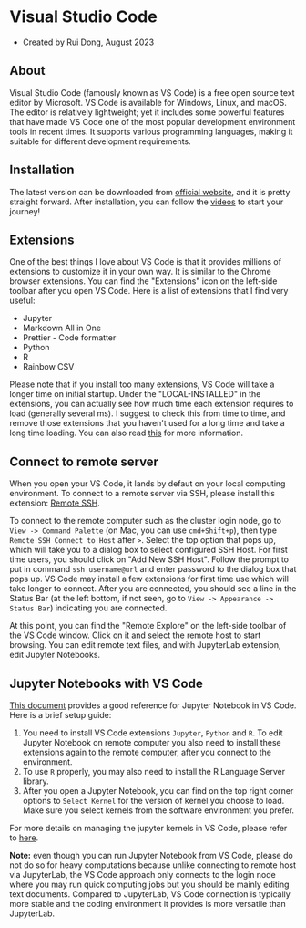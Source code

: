 # Visual Studio Code

* Created by Rui Dong, August 2023

## About

Visual Studio Code (famously known as VS Code) is a free open source text editor by Microsoft. VS Code is available for Windows, Linux, and macOS. The editor is relatively lightweight; yet it includes some powerful features that have made VS Code one of the most popular development environment tools in recent times. It supports various programming languages, making it suitable for different development requirements.

## Installation

The latest version can be downloaded from [official website](https://code.visualstudio.com), and it is pretty straight forward. After installation, you can follow the [videos](https://code.visualstudio.com/docs/getstarted/introvideos) to start your journey!

## Extensions

One of the best things I love about VS Code is that it provides millions of extensions to customize it in your own way. It is similar to the Chrome browser extensions. You can find the "Extensions" icon on the left-side toolbar after you open VS Code. Here is a list of extensions that I find very useful:

- Jupyter
- Markdown All in One
- Prettier - Code formatter
- Python
- R
- Rainbow CSV
  
Please note that if you install too many extensions, VS Code will take a longer time on initial startup. Under the "LOCAL-INSTALLED" in the extensions, you can actually see how much time each extension requires to load (generally several ms). I suggest to check this from time to time, and remove those extensions that you haven't used for a long time and take a long time loading. You can also read [this](https://www.roboleary.net/2021/08/10/vscode-how-many-extensions-should-i-use.html) for more information.

## Connect to remote server

When you open your VS Code, it lands by defaut on your local computing environment. To connect to a remote server via SSH, please install this extension: [Remote SSH](https://marketplace.visualstudio.com/items?itemName=ms-vscode-remote.remote-ssh).

To connect to the remote computer such as the cluster login node, go to `View -> Command Palette` (on Mac, you can use `cmd+Shift+p`), then type `Remote SSH Connect to Host` after `>`. Select the top option that pops up, which will take you to a dialog box to select configured SSH Host. For first time users, you should click on "Add New SSH Host". Follow the prompt to put in command `ssh username@url` and enter password to the dialog box that pops up. VS Code may install a few extensions for first time use which will take longer to connect. After you are connected, you should see a line in the Status Bar (at the left bottom, if not seen, go to `View -> Appearance -> Status Bar`) indicating you are connected.

At this point, you can find the "Remote Explore" on the left-side toolbar of the VS Code window. Click on it and select the remote host to start browsing. You can edit remote text files, and with JupyterLab extension, edit Jupyter Notebooks. 

## Jupyter Notebooks with VS Code

[This document](https://code.visualstudio.com/docs/datascience/jupyter-notebooks#_variable-explorer-and-data-viewer) provides a good reference for Jupyter Notebook in VS Code. Here is a brief setup guide:

1. You need to install VS Code extensions `Jupyter`, `Python` and `R`. To edit Jupyter Notebook on remote computer you also need to install these extensions again to the remote computer, after you connect to the environment.
2. To use `R` properly, you may also need to install the R Language Server library.
3. After you open a Jupyter Notebook, you can find on the top right corner options to `Select Kernel` for the version of kernel you choose to load. Make sure you select kernels from the software environment you prefer. 

For more details on managing the jupyter kernels in VS Code, please refer to [here](https://code.visualstudio.com/docs/datascience/jupyter-kernel-management#_jupyter-kernels).

**Note:** even though you can run Jupyter Notebook from VS Code, please do not do so for heavy computations because unlike connecting to remote host via JupyterLab, the VS Code approach only connects to the login node where you may run quick computing jobs but you should be mainly editing text documents. Compared to JupyterLab, VS Code connection is typically more stable and the coding environment it provides is more versatile than JupyterLab.
